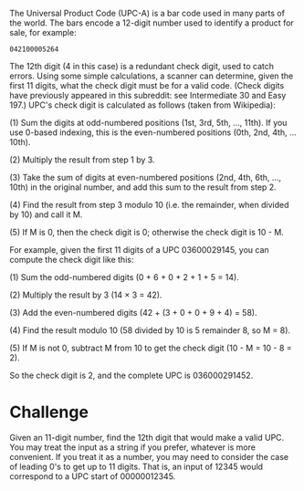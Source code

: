 The Universal Product Code (UPC-A) is a bar code used in many parts of the world. The bars encode a 12-digit number used to identify a product for sale, for example:

```
042100005264
```

The 12th digit (4 in this case) is a redundant check digit, used to catch errors. Using some simple calculations, a scanner can determine, given the first 11 digits, what the check digit must be for a valid code. (Check digits have previously appeared in this subreddit: see Intermediate 30 and Easy 197.) UPC's check digit is calculated as follows (taken from Wikipedia):

(1)    Sum the digits at odd-numbered positions (1st, 3rd, 5th, ..., 11th). If you use 0-based indexing, this is the even-numbered positions (0th, 2nd, 4th, ... 10th).

(2)    Multiply the result from step 1 by 3.

(3)    Take the sum of digits at even-numbered positions (2nd, 4th, 6th, ..., 10th) in the original number, and add this sum to the result from step 2.

(4)    Find the result from step 3 modulo 10 (i.e. the remainder, when divided by 10) and call it M.

(5)    If M is 0, then the check digit is 0; otherwise the check digit is 10 - M.

For example, given the first 11 digits of a UPC 03600029145, you can compute the check digit like this:

(1)    Sum the odd-numbered digits (0 + 6 + 0 + 2 + 1 + 5 = 14).

(2)    Multiply the result by 3 (14 × 3 = 42).

(3)    Add the even-numbered digits (42 + (3 + 0 + 0 + 9 + 4) = 58).

(4)    Find the result modulo 10 (58 divided by 10 is 5 remainder 8, so M = 8).

(5)    If M is not 0, subtract M from 10 to get the check digit (10 - M = 10 - 8 = 2).

So the check digit is 2, and the complete UPC is 036000291452.

# Challenge

Given an 11-digit number, find the 12th digit that would make a valid UPC. You may treat the input as a string if you prefer, whatever is more convenient. If you treat it as a number, you may need to consider the case of leading 0's to get up to 11 digits. That is, an input of 12345 would correspond to a UPC start of 00000012345.

